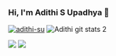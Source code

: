 ### Hi, I'm Adithi S Upadhya 👋

<!--![Adithi git stats 1](https://github.com/adithi-su/git-stats/blob/master/generated/overview.svg)-->
<a href="https://github.com/anuraghazra/github-readme-stats" target="_blank" rel="noreferrer"><img src="https://github-readme-stats.vercel.app/api?username=adithi-su&show_icons=true&locale=en&theme=github_dark&hide_border=true" alt="adithi-su" /></a>
![Adithi git stats 2](https://github.com/adithi-su/git-stats/blob/master/generated/languages.svg)

[<img src="https://img.shields.io/badge/LinkedIn-0077B5?style=for-the-badge&logo=linkedin&logoColor=white" />](https://www.linkedin.com/in/adithi-su/)
[<img src="https://img.shields.io/badge/Twitter-1DA1F2?style=for-the-badge&logo=twitter&logoColor=white"/>](https://twitter.com/adithi_upadhya)
<!--
**adithi-su/adithi-su** is a ✨ _special_ ✨ repository because its `README.md` (this file) appears on your GitHub profile.

Here are some ideas to get you started:

- 🔭 I’m currently working on ...
- 🌱 I’m currently learning ...
- 👯 I’m looking to collaborate on ...
- 🤔 I’m looking for help with ...
- 💬 Ask me about ...
- 📫 How to reach me: ...
- 😄 Pronouns: ...
- ⚡ Fun fact: ...
-->

